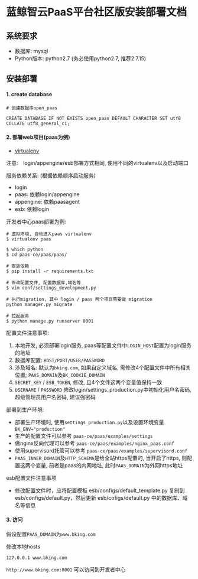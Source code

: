 # 蓝鲸智云PaaS平台社区版安装部署文档

## 系统要求

- 数据库: mysql
- Python版本: python2.7 (务必使用python2.7, 推荐2.7.15)

## 安装部署

#### 1. create database

```
# 创建数据库open_paas

CREATE DATABASE IF NOT EXISTS open_paas DEFAULT CHARACTER SET utf8 COLLATE utf8_general_ci;
```

#### 2. 部署web项目(paas为例)

- [virtualenv](https://virtualenv.pypa.io/en/latest/userguide/#usage)

注意:　login/appengine/esb部署方式相同, 使用不同的virtualenv以及启动端口

服务依赖关系: (根据依赖顺序启动服务)

- login 
- paas: 依赖login/appengine
- appengine: 依赖paasagent
- esb: 依赖login


开发者中心paas部署为例: 

```
# 虚拟环境, 自动进入paas virtualenv
$ virtualenv paas

$ which python
$ cd paas-ce/paas/paas/

# 安装依赖
$ pip install -r requirements.txt

# 修改配置文件, 配置数据库,域名等
$ vim conf/settings_development.py

# 执行migration, 其中 login / paas 两个项目需要做 migration
python manager.py migrate

# 拉起服务
$ python manage.py runserver 8001
```


配置文件注意事项:

1. 本地开发, 必须部署login服务, paas等配置文件中`LOGIN_HOST`配置为login服务的地址
2. 数据库配置: `HOST/PORT/USER/PASSWORD`
3. 涉及域名: 默认为`bking.com`, 如果自定义域名, 需修改4个配置文件中所有相关位置; `PAAS_DOMAIN`及`BK_COOKIE_DOMAIN`
4. `SECRET_KEY` / `ESB_TOKEN`, 修改, 且4个文件这两个变量值保持一致
5. `USERNAME` / `PASSWORD` 修改login/settings_production.py中初始化用户名密码, 超级管理员用户名密码, 建议强密码

部署到生产环境:

- 部署生产环境时, 使用`settings_production.py`以及设置环境变量`BK_ENV="production"`
- 生产的配置文件可以参考 `paas-ce/paas/examples/settings`
- 做nginx反向代理可以参考 `paas-ce/paas/examples/nginx_paas.conf`
- 使用supervisord托管可以参考 `paas-ce/paas/examples/supervisord.conf`
- `PAAS_INNER_DOMAIN`及`HTTP_SCHEMA`是给全站https配置的, 当开启了https, 则配置这两个变量, 前者是paas的内网地址, 此时`PAAS_DOMAIN`为外网https地址

esb配置文件注意事项

- 修改配置文件时，应将配置模板 esb/configs/default_template.py 复制到 esb/configs/default.py，然后更新 esb/cofigs/default.py 中的数据库、域名等信息


#### 3. 访问

假设配置`PAAS_DOMAIN`为`www.bking.com`

修改本地hosts

```
127.0.0.1 www.bking.com
```

`http://www.bking.com:8001` 可以访问到开发者中心
